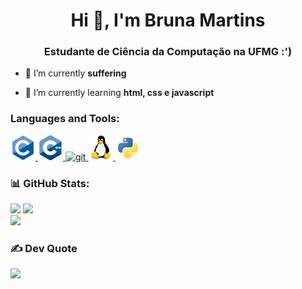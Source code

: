 <h1 align="center">Hi 👋, I'm Bruna Martins</h1>
<h3 align="center">Estudante de Ciência da Computação na UFMG :')</h3>

- 🔭 I’m currently **suffering**

- 🌱 I’m currently learning **html, css e javascript**
  
<p align="left">
</p>

<h3 align="left">Languages and Tools:</h3>
<p align="left"> <a href="https://www.cprogramming.com/" target="_blank" rel="noreferrer"> <img src="https://raw.githubusercontent.com/devicons/devicon/master/icons/c/c-original.svg" alt="c" width="40" height="40"/> </a> <a href="https://www.w3schools.com/cpp/" target="_blank" rel="noreferrer"> <img src="https://raw.githubusercontent.com/devicons/devicon/master/icons/cplusplus/cplusplus-original.svg" alt="cplusplus" width="40" height="40"/> </a> <a href="https://git-scm.com/" target="_blank" rel="noreferrer"> <img src="https://www.vectorlogo.zone/logos/git-scm/git-scm-icon.svg" alt="git" width="40" height="40"/> </a> <a href="https://www.linux.org/" target="_blank" rel="noreferrer"> <img src="https://raw.githubusercontent.com/devicons/devicon/master/icons/linux/linux-original.svg" alt="linux" width="40" height="40"/> </a> <a href="https://www.python.org" target="_blank" rel="noreferrer"> <img src="https://raw.githubusercontent.com/devicons/devicon/master/icons/python/python-original.svg" alt="python" width="40" height="40"/> </a> </p>

<h3 align="left"> 📊 GitHub Stats:</h3>

![](https://github-readme-stats.vercel.app/api?username=BrunaLuzMar&theme=dark&hide_border=true&include_all_commits=false&count_private=true)
![](https://github-readme-streak-stats.herokuapp.com/?user=BrunaLuzMar&theme=dark&hide_border=true)<br/>
![](https://github-readme-stats.vercel.app/api/top-langs/?username=BrunaLuzMar&theme=dark&hide_border=true&include_all_commits=false&count_private=true&layout=compact)

### ✍️ Dev Quote
![](https://quotes-github-readme.vercel.app/api?type=horizontal&theme=radical)

<!-- Proudly created with GPRM ( https://gprm.itsvg.in ) -->
